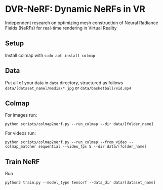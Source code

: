 # DVR-NeRF: Dynamic NeRFs in VR
Independent research on optimizing mesh construction of Neural Radiance Fields (NeRFs) for real-time rendering in Virtual Reality

## Setup

Install colmap with `sudo apt install colmap`

## Data
Put all of your data in `data` directory, structured as follows `data/[dataset_name]/media/*.jpg` or `data/basketball/vid.mp4`


## Colmap 
For images run:
``` 
python scripts/colmap2nerf.py --run_colmap --dir data/[folder_name]
```
For videos run:
```
python scripts/colmap2nerf.py --run_colmap --from_video --colmap_matcher sequential --video_fps 5 --dir data/[folder_name]
```

## Train NeRF
Run
```
python3 train.py --model_type tensorf --data_dir data/[dataset_name]
```
